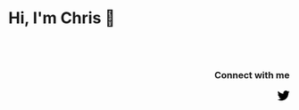<h1>Hi, I'm Chris 👋 </h1>
<p align="center">
    <img src="" width="280px"><br><br>
</p>

<h3 align="right">Connect with me</h3>

<a href="https://twitter.com/chrfreitas">
    <img align="right" src="https://github.com/chrfreitas/chrfreitas/blob/master/twitter.png" width="22px">
</a>
